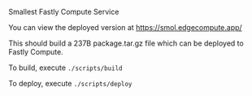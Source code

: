 Smallest Fastly Compute Service

You can view the deployed version at <https://smol.edgecompute.app/>

This should build a 237B package.tar.gz file which can be deployed to Fastly Compute.

To build, execute `./scripts/build`

To deploy, execute `./scripts/deploy`

